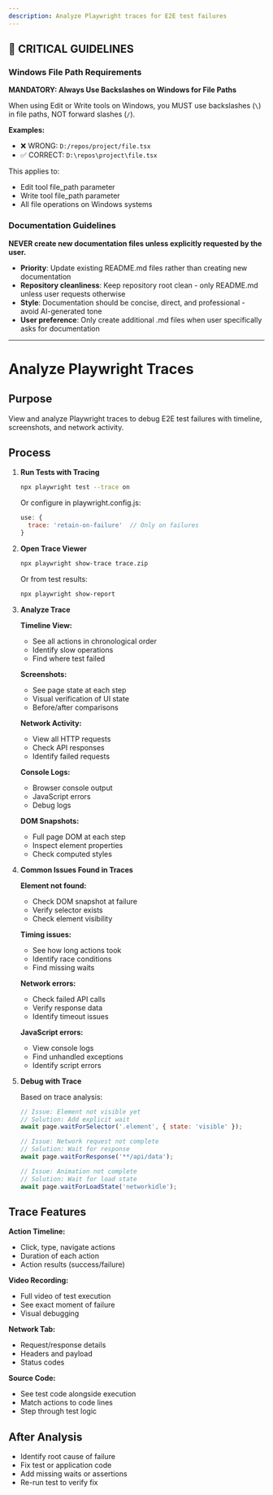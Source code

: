 ```yaml
---
description: Analyze Playwright traces for E2E test failures
---
```


## 🚨 CRITICAL GUIDELINES

### Windows File Path Requirements

**MANDATORY: Always Use Backslashes on Windows for File Paths**

When using Edit or Write tools on Windows, you MUST use backslashes (`\`) in file paths, NOT forward slashes (`/`).

**Examples:**
- ❌ WRONG: `D:/repos/project/file.tsx`
- ✅ CORRECT: `D:\repos\project\file.tsx`

This applies to:
- Edit tool file_path parameter
- Write tool file_path parameter
- All file operations on Windows systems


### Documentation Guidelines

**NEVER create new documentation files unless explicitly requested by the user.**

- **Priority**: Update existing README.md files rather than creating new documentation
- **Repository cleanliness**: Keep repository root clean - only README.md unless user requests otherwise
- **Style**: Documentation should be concise, direct, and professional - avoid AI-generated tone
- **User preference**: Only create additional .md files when user specifically asks for documentation


---

# Analyze Playwright Traces

## Purpose
View and analyze Playwright traces to debug E2E test failures with timeline, screenshots, and network activity.

## Process

1. **Run Tests with Tracing**
   ```bash
   npx playwright test --trace on
   ```

   Or configure in playwright.config.js:
   ```javascript
   use: {
     trace: 'retain-on-failure'  // Only on failures
   }
   ```

2. **Open Trace Viewer**
   ```bash
   npx playwright show-trace trace.zip
   ```

   Or from test results:
   ```bash
   npx playwright show-report
   ```

3. **Analyze Trace**

   **Timeline View:**
   - See all actions in chronological order
   - Identify slow operations
   - Find where test failed

   **Screenshots:**
   - See page state at each step
   - Visual verification of UI state
   - Before/after comparisons

   **Network Activity:**
   - View all HTTP requests
   - Check API responses
   - Identify failed requests

   **Console Logs:**
   - Browser console output
   - JavaScript errors
   - Debug logs

   **DOM Snapshots:**
   - Full page DOM at each step
   - Inspect element properties
   - Check computed styles

4. **Common Issues Found in Traces**

   **Element not found:**
   - Check DOM snapshot at failure
   - Verify selector exists
   - Check element visibility

   **Timing issues:**
   - See how long actions took
   - Identify race conditions
   - Find missing waits

   **Network errors:**
   - Check failed API calls
   - Verify response data
   - Identify timeout issues

   **JavaScript errors:**
   - View console logs
   - Find unhandled exceptions
   - Identify script errors

5. **Debug with Trace**

   Based on trace analysis:
   ```javascript
   // Issue: Element not visible yet
   // Solution: Add explicit wait
   await page.waitForSelector('.element', { state: 'visible' });

   // Issue: Network request not complete
   // Solution: Wait for response
   await page.waitForResponse('**/api/data');

   // Issue: Animation not complete
   // Solution: Wait for load state
   await page.waitForLoadState('networkidle');
   ```

## Trace Features

**Action Timeline:**
- Click, type, navigate actions
- Duration of each action
- Action results (success/failure)

**Video Recording:**
- Full video of test execution
- See exact moment of failure
- Visual debugging

**Network Tab:**
- Request/response details
- Headers and payload
- Status codes

**Source Code:**
- See test code alongside execution
- Match actions to code lines
- Step through test logic

## After Analysis

- Identify root cause of failure
- Fix test or application code
- Add missing waits or assertions
- Re-run test to verify fix
